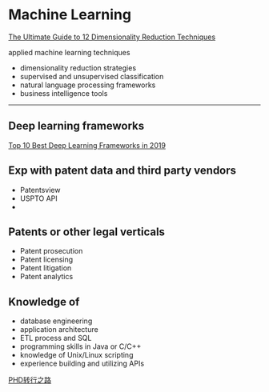 # Machine Learning

[The Ultimate Guide to 12 Dimensionality Reduction Techniques](https://www.analyticsvidhya.com/blog/2018/08/dimensionality-reduction-techniques-python/)

applied machine learning techniques

- dimensionality reduction strategies
- supervised and unsupervised classification
- natural language processing frameworks
- business intelligence tools

---

## Deep learning frameworks

[Top 10 Best Deep Learning Frameworks in 2019](https://towardsdatascience.com/top-10-best-deep-learning-frameworks-in-2019-5ccb90ea6de)

## Exp with patent data and third party vendors

- Patentsview
- USPTO API
- 

## Patents or other legal verticals

- Patent prosecution
- Patent licensing
- Patent litigation
- Patent analytics

## Knowledge of

- database engineering
- application architecture
- ETL process and SQL
- programming skills in Java or C/C++
- knowledge of Unix/Linux scripting
- experience building and utilizing APIs

[PHD转行之路](http://www.juyang.co/phd%E8%BD%AC%E8%A1%8C%E4%B9%8B%E8%B7%AF/)

